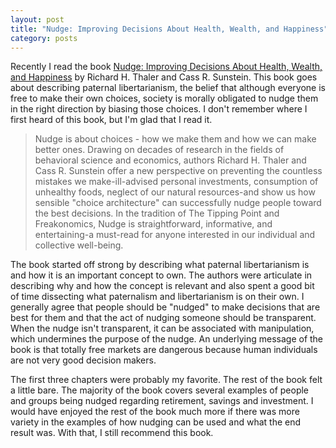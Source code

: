 ```yaml
---
layout: post
title: "Nudge: Improving Decisions About Health, Wealth, and Happiness"
category: posts
---
```


Recently I read the book [Nudge: Improving Decisions About Health, Wealth, and Happiness][1] by Richard H. Thaler and Cass R. Sunstein. This book goes about describing paternal libertarianism, the belief that although everyone is free to make their own choices, society is morally obligated to nudge them in the right direction by biasing those choices. I don't remember where I first heard of this book, but I'm glad that I read it.

> Nudge is about choices - how we make them and how we can make better ones. Drawing on decades of research in the fields of behavioral science and economics, authors Richard H. Thaler and Cass R. Sunstein offer a new perspective on preventing the countless mistakes we make-ill-advised personal investments, consumption of unhealthy foods, neglect of our natural resources-and show us how sensible "choice architecture" can successfully nudge people toward the best decisions. In the tradition of The Tipping Point and Freakonomics, Nudge is straightforward, informative, and entertaining-a must-read for anyone interested in our individual and collective well-being.

The book started off strong by describing what paternal libertarianism is and how it is an important concept to own. The authors were articulate in describing why and how the concept is relevant and also spent a good bit of time dissecting what paternalism and libertarianism is on their own. I generally agree that people should be "nudged" to make decisions that are best for them and that the act of nudging someone should be transparent. When the nudge isn't transparent, it can be associated with manipulation, which undermines the purpose of the nudge. An underlying message of the book is that totally free markets are dangerous because human individuals are not very good decision makers.

The first three chapters were probably my favorite. The rest of the book felt a little bare. The majority of the book covers several examples of people and groups being nudged regarding retirement, savings and investment. I would have enjoyed the rest of the book much more if there was more variety in the examples of how nudging can be used and what the end result was. With that, I still recommend this book.

 [1]: http://www.amazon.com/gp/product/014311526X/ref=as_li_ss_tl?ie=UTF8&camp=1789&creative=390957&creativeASIN=014311526X&linkCode=as2&tag=socklabs-20